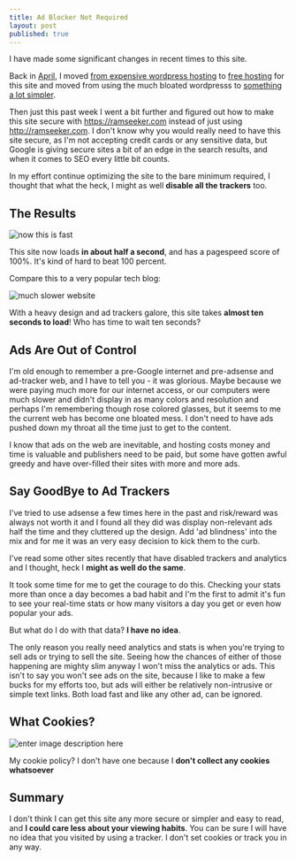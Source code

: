 ```yaml
---
title: Ad Blocker Not Required
layout: post
published: true
---
```


I have made some significant changes in recent times to this site. 

Back in [April](https://ramseeker.com/2016/04/19/switched-to-jekyll-from-wordpress/), I moved [from expensive wordpress hosting](http://www.pagely.com) to [free hosting](pages.github.com) for this site and moved from using the much bloated wordpresss to [something a lot simpler](http://jekyllrb.com). 

Then just this past week I went a bit further and figured out how to make this site secure with https://ramseeker.com instead of just using http://ramseeker.com. I don't know why you would really need to have this site secure, as I'm not accepting credit cards or any sensitive data, but Google is giving secure sites a bit of an edge in the search results, and when it comes to SEO every little bit counts. 

In my effort continue optimizing the site to the bare minimum required, I thought that what the heck, I might as well **disable all the trackers** too. 

## The Results

![now this is fast](https://ramseeker.com/images/Screenshot%20from%202016-09-16%2009-01-54.png)

This site now loads **in about half a second**, and has a pagespeed score of 100%. It's kind of hard to beat 100 percent.

Compare this to a very popular tech blog: 

![much slower website](https://ramseeker.com/images/Screenshot%20from%202016-09-16%2010-50-56.png)

With a heavy design and ad trackers galore, this site takes **almost ten seconds to load**! Who has time to wait ten seconds?

## Ads Are Out of Control

I'm old enough to remember a pre-Google internet and pre-adsense and ad-tracker web, and I have to tell you - it was glorious. Maybe because we were paying much more for our internet access, or our computers were much slower and didn't display in as many colors and resolution and perhaps I'm remembering though rose colored glasses, but it seems to me the current web has become one bloated mess.  I don't need to have ads pushed down my throat all the time just to get to the content. 

I know that ads on the web are inevitable, and hosting costs money and time is valuable and publishers need  to be paid, but some have gotten awful greedy and have over-filled their sites with more and more ads. 

## Say GoodBye to Ad Trackers

I've tried to use adsense a few times here in the past and risk/reward was always not worth it and I found all they did was display non-relevant ads half the time and they cluttered up the design. Add 'ad blindness' into the mix and for me it was an very easy decision to kick them to the curb. 

I've read some other sites recently that have disabled trackers and analytics and I thought, heck I **might as well do the same**.

It took some time for me to get the courage to do this. Checking your stats more than once a day becomes a bad habit and I'm the first to admit it's fun to see your real-time stats or how many visitors a day you get or even how popular your ads. 

But what do I do with that data? **I have no idea**. 

The only reason you really need analytics and stats is when you're trying to sell ads or trying to sell the site. Seeing how the chances of either of those happening are mighty slim anyway I won't miss the analytics or ads. This isn't to say you won't see ads on the site, because I like to make a few bucks for my efforts too, but ads will either be relatively non-intrusive or simple text links. Both load fast and like any other ad, can be ignored. 

## What Cookies?

![enter image description here](https://ramseeker.com/images/Screenshot%20from%202016-09-16%2018-06-38.png)

My cookie policy? I don't have one because I **don't collect any cookies whatsoever**

## Summary

I don't think I can get this site any more secure or simpler and easy to read, and **I could care less about your viewing habits**. You can be sure I will have no idea that you visited by using a tracker.  I don't set cookies or track you in any way. 







